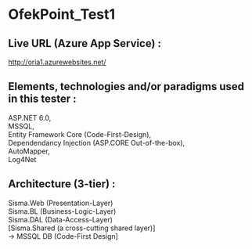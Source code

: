 # OfekPoint_Test1

Live URL (Azure App Service) :  
------
http://oria1.azurewebsites.net/  

Elements, technologies and/or paradigms used in this tester :  
------
ASP.NET 6.0,  
 MSSQL,   
Entity Framework Core (Code-First-Design),    
Dependendancy Injection (ASP.CORE Out-of-the-box),   
AutoMapper,   
Log4Net  



Architecture (3-tier) :  
------
Sisma.Web (Presentation-Layer)  
Sisma.BL  (Business-Logic-Layer)  
Sisma.DAL  (Data-Access-Layer)  
[Sisma.Shared  (a cross-cutting shared layer)]   
->
MSSQL DB  (Code-First Design]  